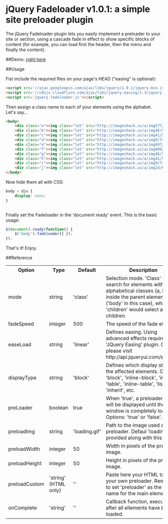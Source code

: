 # jQuery Fadeloader v1.0.1: a simple site preloader plugin

The jQuery Fadeloader plugin lets you easily implement a preloader to your site or section, using a 
cascade fade in effect to show specific blocks of content (for example, you can load first the header, 
then the menu and finally the content).

##Demo: [right here](http://periplox.github.io/jquery.fadeloader/)

##Usage

Fist include the required files on your page's HEAD ("easing" is optional):
``` html
<script src='//ajax.googleapis.com/ajax/libs/jquery/1.9.1/jquery.min.js'></script>
<script src='//cdnjs.cloudflare.com/ajax/libs/jquery-easing/1.3/jquery.easing.min.js'></script>
<script src='jquery.fadeloader.js'></script>
```

Then assign a class name to each of your elements using the alphabet. Let's say...
``` html
<body>
	<div class="a"><img class="let" src="http://imageshack.us/a/img577/8746/80670611.jpg"></div>
	<div class="b"><img class="let" src="http://imageshack.us/a/img46/5216/37226104.jpg"></div>
	<div class="c"><img class="let" src="http://imageshack.us/a/img41/5663/51030348.jpg"></div>
	<div class="d"><img class="let" src="http://imageshack.us/a/img9/7412/73031581.jpg"></div>
	<div class="e"><img class="let" src="http://imageshack.us/a/img607/2171/14947433.jpg"></div>
	<div class="f"><img class="let" src="http://imageshack.us/a/img809/60/16218923.jpg"></div>
	<div class="g"><img class="let" src="http://imageshack.us/a/img46/5216/37226104.jpg"></div>
	<div class="h"><img class="let" src="http://imageshack.us/a/img41/5663/51030348.jpg"></div>
	<div class="i"><img class="let" src="http://imageshack.us/a/img9/7412/73031581.jpg"></div>
	<div class="j"><img class="let" src="http://imageshack.us/a/img24/6335/45762992.jpg"></div>
</body>
```

Now hide them all with CSS:
``` css
body > div {
	display: none;
}
	
```

Finally set the Fadeloader in the 'document ready' event. This is the basic usage:
``` javascript
$(document).ready(function() {
	$('body').fadeloader({ });
});
```
That's it! Enjoy.

##Reference

<table>

 <tr>
    <th>Option</th>
    <th>Type</th>
    <th>Default</th>
    <th>Description</th>
 </tr>
  
 <tr>
    <td>mode</td>
    <td>string</td>
    <td>'class'</td>
    <td>Selection mode. 'Class' would search for elements with alphabetical classes (a, b, c...) inside the parent element ('body' in this case), while 'children' would select all his children.</td>
 </tr>
 
 <tr>
    <td>fadeSpeed</td>
    <td>integer</td>
    <td>500</td>
    <td>The speed of the fade effect.</td>
 </tr>

  <tr>
    <td>easeLoad</td>
    <td>string</td>
    <td>'linear'</td>
    <td>Defines easing. Using advanced effects requires 'JQuery Easing' plugin. Options: please visit http://api.jqueryui.com/easings/</td>
 </tr>

 <tr>
    <td>displayType</td>
    <td>string</td>
    <td>'block'</td>
    <td>Defines which display style for the affected elements. Options: 'block', 'inline-block', 'inline', 'table', 'inline-table', 'list-item', 'inherit', etc. </td>
 </tr>
  
 <tr>
    <td>preLoader</td>
    <td>boolean</td>
    <td>true</td>
    <td>When 'true', a preloader image will be displayed until the window is completely loaded. Options: 'true' or 'false'.</td>
 </tr>

 <tr>
    <td>preloadImg</td>
    <td>string</td>
    <td>'loading.gif'</td>
    <td>Path to the image used as preloader. Defaul 'loading.gif' is provided along with this plugin.</td>
 </tr>

  <tr>
    <td>preloadWidth</td>
    <td>integer</td>
    <td>50</td>
    <td>Width in pixels of the preloader image.</td>
 </tr>

   <tr>
    <td>preloadHeight</td>
    <td>integer</td>
    <td>50</td>
    <td>Height in pixels of the preloader image.</td>
 </tr>
 
 <tr>
    <td>preloadCustom</td>
    <td>'string' (HTML only)</td>
    <td>''</td>
    <td>Paste here your HTML to use your own preloader. Remember to set 'preloader' as the class name for the main element.</td>
 </tr>

 <tr>
    <td>onComplete</td>
    <td>'string'</td>
    <td>''</td>
    <td>Callback function, executed after all ellements have been loaded.</td>
 </tr>

</table>
